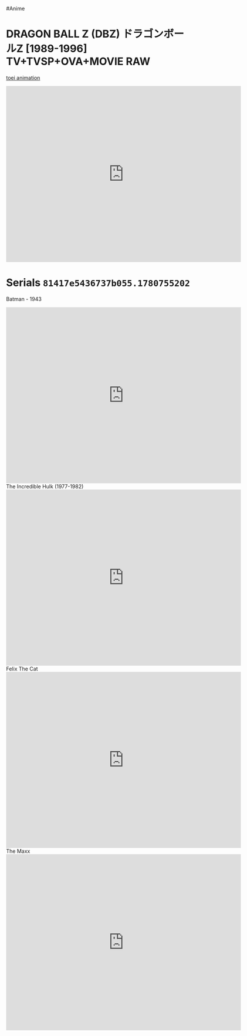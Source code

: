 
#Anime
# DRAGON BALL Z (DBZ) ドラゴンボールZ [1989-1996] TV+TVSP+OVA+MOVIE RAW
[toei animation](https://archive.org/details/dragon-ball-z.-001.-dbox.-480p.x-264-i-kaos-v-3-6-affef-6-b_202208)
<iframe src="https://archive.org/embed/dragon-ball-z.-001.-dbox.-480p.x-264-i-kaos-v-3-6-affef-6-b_202208" width="640" height="480" frameborder="0" webkitallowfullscreen="true" mozallowfullscreen="true" allowfullscreen></iframe>


# Serials `81417e5436737b055.1780755202`
Batman - 1943
<iframe src="https://archive.org/embed/batman-1943-episode-01" width="640" height="480" frameborder="0" webkitallowfullscreen="true" mozallowfullscreen="true" allowfullscreen></iframe>
The Incredible Hulk (1977-1982)
<iframe src="https://archive.org/embed/bill-bixby-lou-ferrigno-hulk" width="640" height="480" frameborder="0" webkitallowfullscreen="true" mozallowfullscreen="true" allowfullscreen></iframe>
Felix The Cat
<iframe src="https://archive.org/embed/Felix-The-Cat-1919-1936" width="640" height="480" frameborder="0" webkitallowfullscreen="true" mozallowfullscreen="true" allowfullscreen></iframe>
 The Maxx
 <iframe src="https://archive.org/embed/xxam-maxximized" width="640" height="480" frameborder="0" webkitallowfullscreen="true" mozallowfullscreen="true" allowfullscreen></iframe>